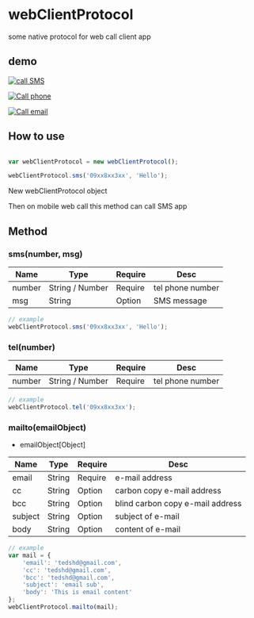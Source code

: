 # webClientProtocol
some native protocol for web call client app

## demo

[![call SMS](https://img.youtube.com/vi/zdf_Gq-cMAo/0.jpg)](https://www.youtube.com/embed/zdf_Gq-cMAo "SMS")

[![Call phone](https://img.youtube.com/vi/B4zrFT6XvZY/0.jpg)](https://www.youtube.com/embed/B4zrFT6XvZY "Phone")

[![Call email](https://img.youtube.com/vi/lmNneaH9n2U/0.jpg)](https://www.youtube.com/embed/lmNneaH9n2U "Email")

## How to use

```JavaScript

var webClientProtocol = new webClientProtocol();

webClientProtocol.sms('09xx8xx3xx', 'Hello');
```

New webClientProtocol object

Then on mobile web call this method can call SMS app

## Method

### sms(number, msg)

| Name | Type | Require | Desc |
|---|---|---|---|
| number | String / Number | Require | tel phone number |
| msg    | String          | Option  | SMS message      |


```JavaScript
// example
webClientProtocol.sms('09xx8xx3xx', 'Hello');
```

### tel(number)

| Name | Type | Require | Desc |
|---|---|---|---|
| number | String / Number | Require | tel phone number |

```JavaScript
// example
webClientProtocol.tel('09xx8xx3xx');
```

### mailto(emailObject)

* emailObject[Object]

| Name | Type | Require | Desc |
|---|---|---|---|
| email   | String | Require |  e-mail address                   |
| cc      | String | Option  |  carbon copy e-mail address       |
| bcc     | String | Option  |  blind carbon copy e-mail address |
| subject | String | Option  |  subject of e-mail                |
| body    | String | Option  |  content of e-mail                |

```JavaScript
// example
var mail = {
    'email': 'tedshd@gmail.com',
    'cc': 'tedshd@gmail.com',
    'bcc': 'tedshd@gmail.com',
    'subject': 'email sub',
    'body': 'This is email content'
};
webClientProtocol.mailto(mail);
```
